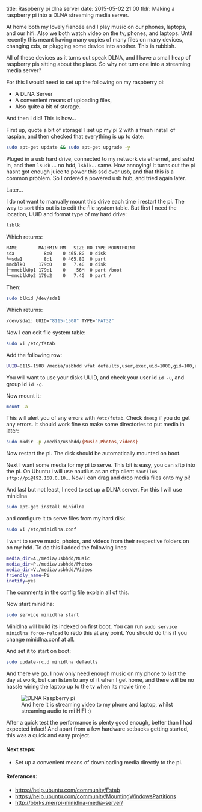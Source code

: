 title: Raspberry pi dlna server
date: 2015-05-02 21:00
tldr: Making a raspberry pi into a DLNA streaming media server.

At home both my lovely fiancée and I play music on our phones, laptops, and our hifi.
Also we both watch video on the tv, phones, and laptops. Until recently this meant having
many copies of many files on many devices, changing cds, or plugging some device
into another. This is rubbish.

All of these devices as it turns out speak DLNA, and I have a small heap of
raspberry pis sitting about the place. So why not turn one into a streaming
media server?

For this I would need to set up the following on my raspberry pi:

* A DLNA Server
* A convenient means of uploading files,
* Also quite a bit of storage.

And then I did! This is how...

First up, quote a bit of storage! I set up my pi 2 with a fresh install of raspian,
and then checked that everything is up to date:

```bash
sudo apt-get update && sudo apt-get upgrade -y
```

Pluged in a usb hard drive, connected to my network via ethernet, and sshd in,
and then `lsusb` ... no hdd, `lsblk`... same. How annoying! It turns out the pi
hasnt got enough juice to power this ssd over usb, and that this is a common problem.
So I ordered a powered usb hub, and tried again later.

Later...

I do not want to manually mount this drive each time i restart the pi.
The way to sort this out is to edit the file system table. But first I need the
location, UUID and format type of my hard drive:

```bash
lsblk
```

Which returns:

```bash
NAME        MAJ:MIN RM   SIZE RO TYPE MOUNTPOINT
sda           8:0    0 465.8G  0 disk
└─sda1        8:1    0 465.8G  0 part
mmcblk0     179:0    0   7.4G  0 disk
├─mmcblk0p1 179:1    0    56M  0 part /boot
└─mmcblk0p2 179:2    0   7.4G  0 part /
```

Then:

```bash
sudo blkid /dev/sda1
```

Which returns:

```bash
/dev/sda1: UUID="8115-1508" TYPE="FAT32"
```

Now I can edit file system table:

```bash
sudo vi /etc/fstab
```

Add the following row:

```bash
UUID=8115-1508 /media/usbhdd vfat defaults,user,exec,uid=1000,gid=100,umask=000 0 0
```

You will want to use your disks UUID, and check your user id `id -u`, and group id `id -g`.

Now mount it:

```bash
mount -a
```

This will alert you of any errors with `/etc/fstab`. Check `dmesg` if you do get
any errors. It should work fine so make some directories to put media in later:

```bash
sudo mkdir -p /media/usbhdd/{Music,Photos,Videos}
```

Now restart the pi. The disk should be automatically mounted on boot.

Next I want some media for my pi to serve. This bit is easy, you can sftp into
the pi. On Ubuntu i will use nautilus as an sftp client
`nautilus sftp://pi@192.168.0.10`... Now i can drag and drop media files onto
my pi!

And last but not least, I need to set up a DLNA server. For this I will use
minidlna

```bash
sudo apt-get install minidlna
```

and configure it to serve files from my hard disk.

```bash
sudo vi /etc/minidlna.conf
```

I want to serve music, photos, and videos from their respective folders on
on my hdd. To do this I added the following lines:

```bash
media_dir=A,/media/usbhdd/Music
media_dir=P,/media/usbhdd/Photos
media_dir=V,/media/usbhdd/Videos
friendly_name=Pi
inotify=yes
```

The comments in the config file explain all of this.

Now start minidlna:

```bash
sudo service minidlna start
```

Minidlna will build its indexed on first boot. You can run `sudo service
minidlna force-reload` to redo this at any point. You should do this if you
change minidlna.conf at all.

And set it to start on boot:

```bash
sudo update-rc.d minidlna defaults
```

And there we go. I now only need enough music on my phone to last the day at
work, but can listen to any of it when I get home, and there will be no hassle wiring the
laptop up to the tv when its movie time :)

<figure>
  <img src="/assets/pi-dlna.jpg" alt="DLNA Raspberry pi">

  <figcaption>
    And here it is streaming video to my phone and laptop, whilst streaming
audio to mi HIFI :)
  </figcaption>
</figure>

After a quick test the performance is plenty good enough, better than I had
expected infact! And apart from a few hardware setbacks getting started, this
was a quick and easy project.

#### Next steps:

* Set up a convenient means of downloading media directly to the pi.

#### Referances:

* https://help.ubuntu.com/community/Fstab
* https://help.ubuntu.com/community/MountingWindowsPartitions
* http://bbrks.me/rpi-minidlna-media-server/

